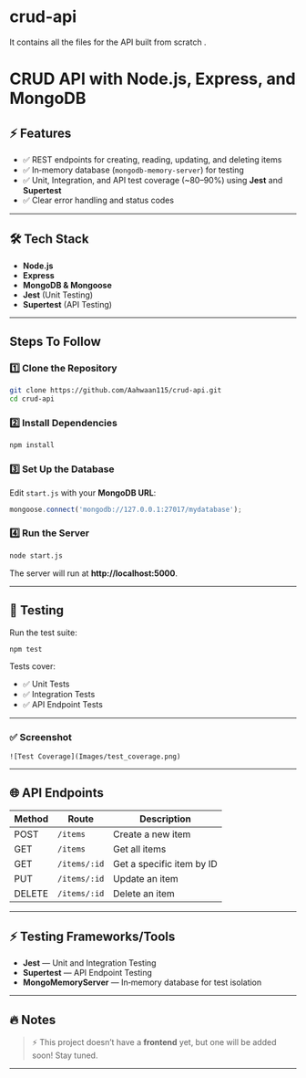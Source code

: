 # crud-api
It contains all the files for the API built from scratch .
# CRUD API with Node.js, Express, and MongoDB

## ⚡️ Features
- ✅ REST endpoints for creating, reading, updating, and deleting items
- ✅ In‑memory database (`mongodb‑memory‑server`) for testing
- ✅ Unit, Integration, and API test coverage (~80–90%) using **Jest** and **Supertest**
- ✅ Clear error handling and status codes

---

## 🛠️ Tech Stack
- **Node.js**
- **Express**
- **MongoDB & Mongoose**
- **Jest** (Unit Testing)
- **Supertest** (API Testing)

---

## Steps To Follow

### 1️⃣ Clone the Repository
```bash
git clone https://github.com/Aahwaan115/crud-api.git
cd crud-api
```

### 2️⃣ Install Dependencies
```bash
npm install
```

### 3️⃣ Set Up the Database
Edit `start.js` with your **MongoDB URL**:
```javascript
mongoose.connect('mongodb://127.0.0.1:27017/mydatabase');
```

### 4️⃣ Run the Server
```bash
node start.js
```
The server will run at **http://localhost:5000**.

---

## 🧪 Testing
Run the test suite:
```bash
npm test
```

Tests cover:
- ✅ Unit Tests
- ✅ Integration Tests
- ✅ API Endpoint Tests

---

### ✅ Screenshot
```
![Test Coverage](Images/test_coverage.png)
```

---

## 🌐 API Endpoints

| Method | Route            | Description                           |
|--------|------------------|---------------------------------------|
| POST   | `/items`         | Create a new item                    |
| GET    | `/items`         | Get all items                       |
| GET    | `/items/:id`     | Get a specific item by ID           |
| PUT    | `/items/:id`     | Update an item                      |
| DELETE | `/items/:id`     | Delete an item                      |

---

## ⚡️ Testing Frameworks/Tools
- **Jest** — Unit and Integration Testing
- **Supertest** — API Endpoint Testing
- **MongoMemoryServer** — In‑memory database for test isolation

---

## 🔥 Notes
> ⚡️ This project doesn’t have a **frontend** yet, but one will be added soon! Stay tuned.

---
